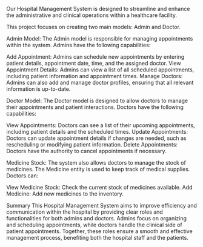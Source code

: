 Our Hospital Management System is designed to streamline and enhance the administrative and clinical operations within a healthcare facility. 

This project focuses on creating two main models: Admin and Doctor.

Admin Model:
The Admin model is responsible for managing appointments within the system. Admins have the following capabilities:

Add Appointment: Admins can schedule new appointments by entering patient details, appointment date, time, and the assigned doctor.
View Appointment Details: Admins can view a list of all scheduled appointments, including patient information and appointment times.
Manage Doctors: Admins can also add and manage doctor profiles, ensuring that all relevant information is up-to-date.

Doctor Model:
The Doctor model is designed to allow doctors to manage their appointments and patient interactions. Doctors have the following capabilities:

View Appointments: Doctors can see a list of their upcoming appointments, including patient details and the scheduled times.
Update Appointments: Doctors can update appointment details if changes are needed, such as rescheduling or modifying patient information.
Delete Appointments: Doctors have the authority to cancel appointments if necessary.

Medicine Stock:
The system also allows doctors to manage the stock of medicines. The Medicine entity is used to keep track of medical supplies. Doctors can:

View Medicine Stock: Check the current stock of medicines available.
Add Medicine: Add new medicines to the inventory.

Summary
This Hospital Management System aims to improve efficiency and communication within the hospital by providing clear 
roles and functionalities for both admins and doctors. Admins focus on organizing and scheduling appointments, 
while doctors handle the clinical side of patient appointments. Together, these roles ensure a smooth and effective 
management process, benefiting both the hospital staff and the patients.
